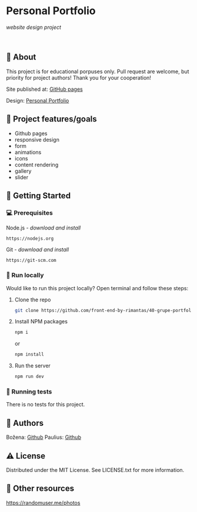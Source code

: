 # Personal Portfolio

_website design project_

<br>

## 🌟 About

This project is for educational porpuses only. Pull request are welcome, but priority for project authors! Thank you for your cooperation!

Site published at: [GitHub pages](https://front-end-by-rimantas.github.io/40-grupe-portfolio-personal/)

Design: [Personal Portfolio](https://preview.colorlib.com/theme/personal/)

## 🎯 Project features/goals

-   Github pages
-   responsive design
-   form
-   animations
-   icons
-   content rendering
-   gallery
-   slider

## 🧰 Getting Started

### 💻 Prerequisites

Node.js - _download and install_

```
https://nodejs.org
```

Git - _download and install_

```
https://git-scm.com
```

### 🏃 Run locally

Would like to run this project locally? Open terminal and follow these steps:

1. Clone the repo
    ```sh
    git clone https://github.com/front-end-by-rimantas/40-grupe-portfolio.git
    ```
2. Install NPM packages
    ```sh
    npm i
    ```
    or
    ```sh
    npm install
    ```
3. Run the server
    ```sh
    npm run dev
    ```

### 🧪 Running tests

There is no tests for this project.

## 🎅 Authors

Božena: [Github](https://github.com/bozenakr)
Paulius: [Github](https://github.com/Paulius7778hhh)


## ⚠️ License

Distributed under the MIT License. See LICENSE.txt for more information.

## 🔗 Other resources

https://randomuser.me/photos
